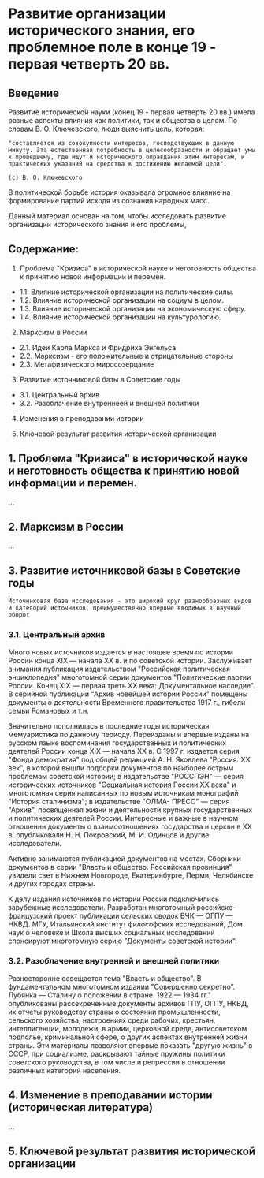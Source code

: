 # Развитие организации исторического знания, его проблемное поле в конце 19 - первая четверть 20 вв.

## Введение

Развитие исторической науки (конец 19 - первая четверть 20 вв.) имела разные аспекты влияния как политики, так и общества в целом. По словам В. О. Ключевского, люди выяснить цель, которая:

```
"составляется из совокупности интересов, господствующих в данную минуту. Эта естественная потребность в целесообразности и обращает умы к прошедшему, где ищут и исторического оправдания этим интересам, и практических указаний на средства к достижению желаемой цели".

(с) В. О. Ключевского
```

В политической борьбе история оказывала огромное влияние на формирование партий исходя из сознания народных масс.

Данный материал основан на том, чтобы исследовать развитие организации исторического знания и его проблемы,

## Содержание:

1. Проблема "Кризиса" в исторической науке и неготовность общества к принятию новой информации и перемен.
- 1.1. Влияние исторической организации на политические силы.
- 1.2. Влияние исторической организации на социум в целом.
- 1.3. Влияние исторической организации на экономическую сферу.
- 1.4. Влияние исторической организации на культурологию.

2. Марксизм в России
- 2.1. Идеи Карла Маркса и Фридриха Энгельса
- 2.2. Марксизм - его положительные и отрицательные стороны
- 2.3. Метафизического миросозерцание

3. Развитие источниковой базы в Советские годы
- 3.1. Центральный архив
- 3.2. Разоблачение внутреннеей и внешней политики

4. Изменения в преподавании истории

5. Ключевой результат развития исторической организации

## 1. Проблема "Кризиса" в исторической науке и неготовность общества к принятию новой информации и перемен.

...

## 2. Марксизм в России

...

## 3. Развитие источниковой базы в Советские годы

```
Источниковая база исследования - это широкий круг разнообразных видов и категорий источников, преимущественно впервые вводимых в научный оборот
```

### 3.1. Центральный архив

Много новых источников издается в настоящее время по истории России конца XIX — начала XX в. и по советской истории. Заслуживает внимания публикация издательством "Российская политическая энциклопедия" многотомной серии документов "Политические партии России. Конец XIX — первая треть XX века: Документальное наследие". В серийной публикации "Архив новейшей истории России" помещены документы о деятельности Временного правительства 1917 г., гибели семьи Романовых и т.н. 

Значительно пополнилась в последние годы историческая мемуаристика по данному периоду. Переизданы и впервые изданы на русском языке воспоминания государственных и политических деятелей России конца XIX — начала XX в. С 1997 г. издается серия "Фонда демократия" под общей редакцией А. Н. Яковлева "Россия: XX век", в которой вышли подборки документов по наиболее острым проблемам советской истории; в издательстве "РОССПЭН" — серия исторических источников "Социальная история России XX века" и многотомная серия написанных по новым источникам монографий "История сталинизма"; в издательстве "ОЛМА- ПРЕСС" — серия "Архив", посвященная жизни и деятельности крупных государственных и политических деятелей России. Интересные и важные в научном отношении документы о взаимоотношениях государства и церкви в XX в. опубликовали Н. Н. Покровский, М. И. Одинцов и другие исследователи.

Активно занимаются публикацией документов на местах. Сборники документов в серии "Власть и общество. Российская провинция" увидели свет в Нижнем Новгороде, Екатеринбурге, Перми, Челябинске и других городах страны.

К делу издания источников по истории России подключились зарубежные исследователи. Разработан многотомный российско-французский проект публикации сельских сводок ВЧК — ОГПУ — НКВД. МГУ, Итальянский институт философских исследований, Дом наук о человеке и Школа высших социальных исследований спонсируют многотомную серию "Документы советской истории".

### 3.2. Разоблачение внутренней и внешней политики

Разносторонне освещается тема "Власть и общество". В фундаментальном многотомном издании "Совершенно секретно”. Лубянка — Сталину о положении в стране. 1922 — 1934 гг." опубликованы рассекреченные документы архивов ГПУ, ОГПУ, НКВД, их отчеты руководству страны о состоянии промышленности, сельского хозяйства, настроениях среди рабочих, крестьян, интеллигенции, молодежи, в армии, церковной среде, антисоветском подполье, криминальной сфере, о других аспектах внутренней жизни страны. Эти материалы позволяют впервые показать "другую жизнь" в СССР, при социализме, раскрывают тайные пружины политики советского руководства, в том числе и репрессии в отношении различных категорий населения.

## 4. Изменение в преподавании истории (историческая литература)

...

## 5. Ключевой результат развития исторической организации

